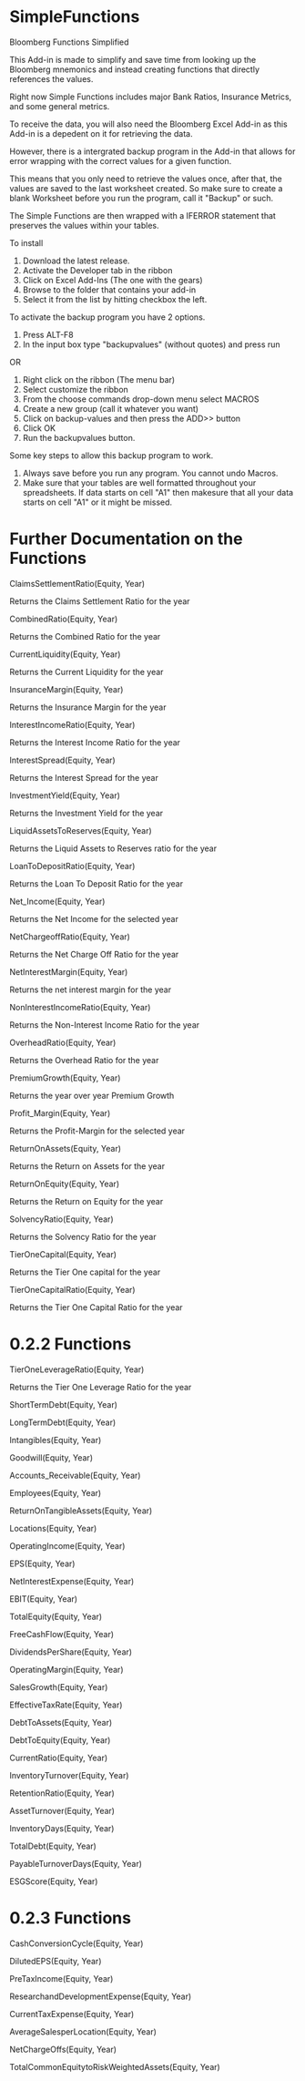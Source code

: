 # SimpleFunctions
Bloomberg Functions Simplified


This Add-in is made to simplify and save time from looking up the Bloomberg mnemonics and instead creating functions that directly references the values.

Right now Simple Functions includes major Bank Ratios, Insurance Metrics, and some general metrics. 

To receive the data, you will also need the Bloomberg Excel Add-in as this Add-in is a depedent on it for retrieving the data. 

However, there is a intergrated backup program in the Add-in that allows for error wrapping with the correct values for a given function. 

This means that you only need to retrieve the values once, after that, the values are saved to the last worksheet created. So make sure to create a blank Worksheet before you run the program, call it "Backup" or such. 

The Simple Functions are then wrapped with a IFERROR statement that preserves the values within your tables.


To install
1. Download the latest release.
2. Activate the Developer tab in the ribbon 
3. Click on Excel Add-Ins (The one with the gears)
4. Browse to the folder that contains your add-in
5. Select it from the list by hitting checkbox the left.

To activate the backup program you have 2 options.
1. Press ALT-F8
2. In the input box type "backupvalues" (without quotes) and press run

OR

1. Right click on the ribbon (The menu bar)
2. Select customize the ribbon
3. From the choose commands drop-down menu select MACROS
4. Create a new group (call it whatever you want)
5. Click on backup-values and then press the ADD>> button
6. Click OK
7. Run the backupvalues button.

Some key steps to allow this backup program to work.

1. Always save before you run any program. You cannot undo Macros. 
2. Make sure that your tables are well formatted throughout your spreadsheets. If data starts on cell "A1" then makesure that all your data starts on cell "A1" or it might be missed. 

# Further Documentation on the Functions

ClaimsSettlementRatio(Equity, Year)

Returns the Claims Settlement Ratio for the year 

CombinedRatio(Equity, Year) 

Returns the Combined Ratio for the year

CurrentLiquidity(Equity, Year) 

Returns the Current Liquidity for the year 

InsuranceMargin(Equity, Year) 

Returns the Insurance Margin for the year 

InterestIncomeRatio(Equity, Year) 

Returns the Interest Income Ratio for the year 

InterestSpread(Equity, Year) 

Returns the Interest Spread for the year

InvestmentYield(Equity, Year) 

Returns the Investment Yield for the year 

LiquidAssetsToReserves(Equity, Year)

Returns the Liquid Assets to Reserves ratio for the year 

LoanToDepositRatio(Equity, Year) 

Returns the Loan To Deposit Ratio for the year 

Net_Income(Equity, Year) 

Returns the Net Income for the selected year 

NetChargeoffRatio(Equity, Year)

Returns the Net Charge Off Ratio for the year 

NetInterestMargin(Equity, Year)

Returns the net interest margin for the year 

NonInterestIncomeRatio(Equity, Year)

Returns the Non-Interest Income Ratio for the year 

OverheadRatio(Equity, Year)

Returns the Overhead Ratio for the year 

PremiumGrowth(Equity, Year)

Returns the year over year Premium Growth  

Profit_Margin(Equity, Year)  

Returns the Profit-Margin for the selected year 

ReturnOnAssets(Equity, Year) 

Returns the Return on Assets for the year 

ReturnOnEquity(Equity, Year) 

Returns the Return on Equity for the year 

SolvencyRatio(Equity, Year) 

Returns the Solvency Ratio for the year 

TierOneCapital(Equity, Year) 

Returns the Tier One capital for the year 

TierOneCapitalRatio(Equity, Year) 

Returns the Tier One Capital Ratio for the year 

# 0.2.2 Functions

TierOneLeverageRatio(Equity, Year) 

Returns the Tier One Leverage Ratio for the year 

ShortTermDebt(Equity, Year)

LongTermDebt(Equity, Year)

Intangibles(Equity, Year)

Goodwill(Equity, Year)

Accounts_Receivable(Equity, Year)

Employees(Equity, Year)

ReturnOnTangibleAssets(Equity, Year)

Locations(Equity, Year)

OperatingIncome(Equity, Year)

EPS(Equity, Year)

NetInterestExpense(Equity, Year)

EBIT(Equity, Year)

TotalEquity(Equity, Year)

FreeCashFlow(Equity, Year)

DividendsPerShare(Equity, Year)

OperatingMargin(Equity, Year)

SalesGrowth(Equity, Year)

EffectiveTaxRate(Equity, Year)

DebtToAssets(Equity, Year)

DebtToEquity(Equity, Year)

CurrentRatio(Equity, Year)

InventoryTurnover(Equity, Year)

RetentionRatio(Equity, Year)

AssetTurnover(Equity, Year)

InventoryDays(Equity, Year)

TotalDebt(Equity, Year)

PayableTurnoverDays(Equity, Year)

ESGScore(Equity, Year)

# 0.2.3 Functions

CashConversionCycle(Equity, Year)

DilutedEPS(Equity, Year)

PreTaxIncome(Equity, Year)

ResearchandDevelopmentExpense(Equity, Year)

CurrentTaxExpense(Equity, Year)

AverageSalesperLocation(Equity, Year)

NetChargeOffs(Equity, Year)

TotalCommonEquitytoRiskWeightedAssets(Equity, Year)
